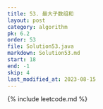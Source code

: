 ```yaml
---
title: 53. 最大子数组和
layout: post
category: algorithm
pk: 6.2
order: 53
file: Solution53.java
markdown: Solution53.md
start: 18
end: -1
skip: 4
last_modified_at: 2023-08-15
---
```


{% include leetcode.md %}